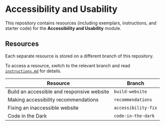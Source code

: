 # Accessibility and Usability

This repository contains resources (including exemplars, instructions, and starter code) for the **Accessibility and Usability** module.

## Resources

Each separate resource is stored on a different branch of this repository.

To access a resource, switch to the relevant branch and read [`instructions.md`](./instructions.md) for details.

| Resource | Branch |
| --- | --- |
| Build an accessible and responsive website | `build-website` |
| Making accessibility recommendations | `recommendations` |
| Fixing an inaccessible website | `accessibility-fix` |
| Code in the Dark | `code-in-the-dark` |
